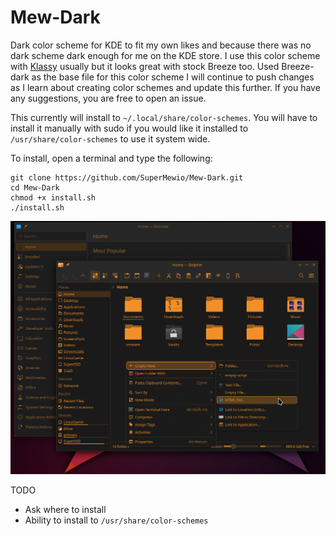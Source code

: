 # Mew-Dark
Dark color scheme for KDE to fit my own likes and because there was no dark scheme dark enough for me on the KDE store. I use this color scheme with [Klassy](https://github.com/paulmcauley/klassy) usually but it looks great with stock Breeze too. Used Breeze-dark as the base file for this color scheme I will continue to push changes as I learn about creating color schemes and update this further. If you have any suggestions, you are free to open an issue.

This currently will install to <code>~/.local/share/color-schemes</code>. You will have to install it manually with sudo if you would like it installed to <code>/usr/share/color-schemes</code> to use it system wide.

To install, open a terminal and type the following:

```
git clone https://github.com/SuperMewio/Mew-Dark.git
cd Mew-Dark
chmod +x install.sh
./install.sh
```


![alt text](https://github.com/SuperMewio/Mew-Dark/blob/main/Preview/mini-preview.png)


TODO
- Ask where to install
- Ability to install to <code>/usr/share/color-schemes</code>
